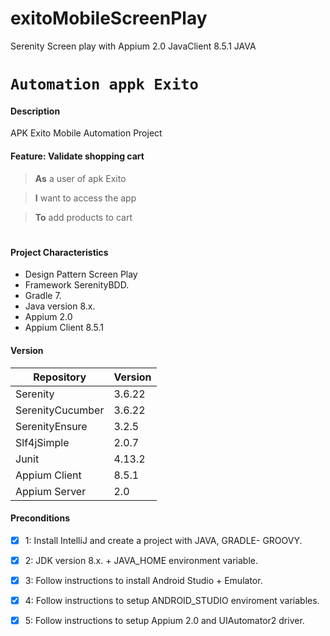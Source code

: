 # exitoMobileScreenPlay
Serenity Screen play with Appium 2.0  JavaClient 8.5.1 JAVA

# `Automation appk Exito`

#### Description

APK Exito Mobile Automation Project

#### Feature: Validate shopping cart

> **As** a user of apk Exito

> **I** want to access the app

> **To** add products to cart

#

#### Project Characteristics

- Design Pattern Screen Play
- Framework SerenityBDD.
- Gradle 7.
- Java version 8.x.
- Appium 2.0
- Appium Client 8.5.1

#### Version

| Repository       | Version |
|------------------|---------|
| Serenity         | 3.6.22  |
| SerenityCucumber | 3.6.22  |
| SerenityEnsure   | 3.2.5   |
| Slf4jSimple      | 2.0.7   |
| Junit            | 4.13.2  |
| Appium Client    | 8.5.1   |
| Appium Server    | 2.0     |

#### Preconditions

- [x] 1: Install IntelliJ and create a project with JAVA, GRADLE- GROOVY.
- [x] 2: JDK version 8.x. + JAVA_HOME environment variable.
- [x] 3: Follow instructions to install Android Studio + Emulator.
- [x] 4: Follow instructions to setup ANDROID_STUDIO enviroment variables.
- [x] 5: Follow instructions to setup Appium 2.0 and UIAutomator2 driver.



